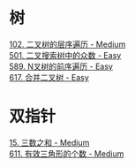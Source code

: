 # 树
[102. 二叉树的层序遍历 - Medium](./Tree/102.%20%E4%BA%8C%E5%8F%89%E6%A0%91%E7%9A%84%E5%B1%82%E5%BA%8F%E9%81%8D%E5%8E%86.md)  
[501. 二叉搜索树中的众数 - Easy]()  
[589. N叉树的前序遍历 - Easy](./Tree/589.%20N%E5%8F%89%E6%A0%91%E7%9A%84%E5%89%8D%E5%BA%8F%E9%81%8D%E5%8E%86.md)  
[617. 合并二叉树 - Easy](617.%20%E5%90%88%E5%B9%B6%E4%BA%8C%E5%8F%89%E6%A0%91%20-%20Easy)  
 
# 双指针
[15. 三数之和 - Medium]()  
[611. 有效三角形的个数 - Medium]()  
